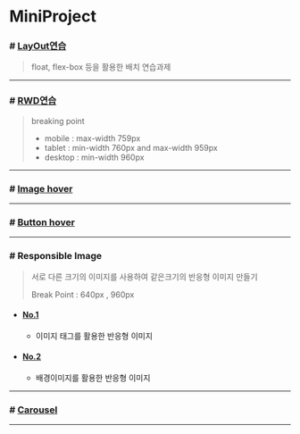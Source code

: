 # MiniProject

### # [LayOut연습](https://jjh106.github.io/MiniProject/wireframe/index.html)

> float, flex-box 등을 활용한 배치 연습과제

---

### # [RWD연습](https://jjh106.github.io/MiniProject/rwd/index.html)

> breaking point 
>
> * mobile : max-width 759px
> * tablet : min-width 760px and max-width 959px
> * desktop : min-width 960px

---

### # [Image hover](https://jjh106.github.io/MiniProject/hover-effect_image/index.html)

---

### # [Button hover](https://jjh106.github.io/MiniProject/hover-effect_button/index.html)

---

### # Responsible Image

> 서로 다른 크기의 이미지를 사용하여 같은크기의 반응형 이미지 만들기
>
> Break Point : 640px , 960px

* #### [No.1](https://jjh106.github.io/MiniProject/responsible_image/content_image/index.html)

  * 이미지 태그를 활용한 반응형 이미지

* #### [No.2](https://jjh106.github.io/MiniProject/responsible_image/background_image/index.html)

  * 배경이미지를 활용한 반응형 이미지

---

### # [Carousel](https://jjh106.github.io/MiniProject/carousel/index.html)

---

